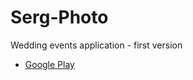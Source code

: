 # Serg-Photo
Wedding events application  - first version

* <a href="https://play.google.com/store/apps/developer?id=Desta+Haileselassie+Hagos">Google Play</a>

